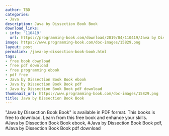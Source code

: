 ```yaml
---
author: TBD
categories:
- Java
description: Java by Dissection Book Book
download_links:
- info: '110419'
  url: https://programming-book.com/download/2019/04/110419/Java by Dissection Book.pdf
image: https://www.programming-book.com/doc-images/15829.png
layout: post
permalink: /java-by-dissection-book-book.html
tags:
- free book download
- free pdf download
- free programming ebook
- pdf free
- Java by Dissection Book Book ebook
- Java by Dissection Book Book pdf
- Java by Dissection Book Book pdf download
thumbnail_url: https://www.programming-book.com/doc-images/15829.png
title: Java by Dissection Book Book
---
```


 
<div class="item-desc text-justify">
  "Java by Dissection Book Book" is available in PDF format. This books is free to download. Learn from this free book and enhance your skills.
  <br>
  #Java by Dissection Book Book ebook, #Java by Dissection Book Book pdf, #Java by Dissection Book Book pdf download
</div>